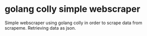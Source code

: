 # golang colly simple webscraper
 Simple webscraper using golang colly in order to scrape data from scrapeme. Retrieving data as json. 
